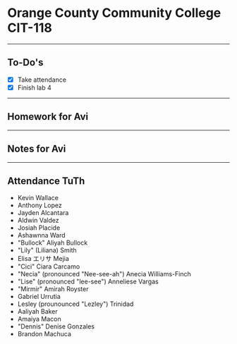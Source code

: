 # Orange County Community College CIT-118

---

## To-Do's

- [x] Take attendance
- [x] Finish lab 4

---

## Homework for Avi

---

## Notes for Avi

---

## Attendance TuTh

- Kevin Wallace
- Anthony Lopez
- Jayden Alcantara
- Aldwin Valdez
- Josiah Placide
- Ashawnna Ward
- "Bullock" Aliyah Bullock
- "Lily" (Liliana) Smith
- Elisa エリサ Mejia
- "Cici" Ciara Carcamo
- "Necia" (pronounced "Nee-see-ah") Anecia Williams-Finch
- "Lise" (pronounced "lee-see") Anneliese Vargas 
- "Mirmir" Amirah Royster
- Gabriel Urrutia
- Lesley (prounounced "Lezley") Trinidad
- Aaliyah Baker
- Amaiya Macon
- "Dennis" Denise Gonzales
- Brandon Machuca
